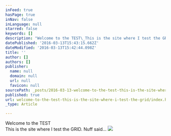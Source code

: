```yaml
---
inFeed: true
hasPage: true
inNav: false
inLanguage: null
starred: false
keywords: []
description: "Welcome to the TEST\_This is the site where I test the GRID. Nuff said..."
datePublished: '2016-03-13T15:43:15.662Z'
dateModified: '2016-03-13T15:42:44.098Z'
title: ''
author: []
authors: []
publisher:
  name: null
  domain: null
  url: null
  favicon: null
sourcePath: _posts/2016-03-13-welcome-to-the-test-this-is-the-site-where-i-test-the-grid.md
published: true
url: welcome-to-the-test-this-is-the-site-where-i-test-the-grid/index.html
_type: Article

---
```

Welcome to the TEST   
This is the site where I test the GRID. Nuff said...
![](https://the-grid-user-content.s3-us-west-2.amazonaws.com/5de8c482-802c-4323-83d5-bf149ecf273d.jpg)